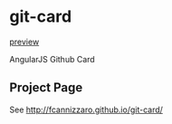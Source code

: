 # git-card
[preview](https://raw.githubusercontent.com/fcannizzaro/git-card/master/project.png)

AngularJS Github Card 

## Project Page
See http://fcannizzaro.github.io/git-card/
